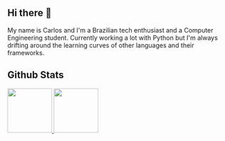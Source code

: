 ## Hi there 👋

My name is Carlos and I'm a Brazilian tech enthusiast and a Computer Engineering student.
Currently working a lot with Python but I'm always drifting around the learning curves of 
other languages and their frameworks.

## Github Stats
<div>
  <a href="https://github.com/c-sant/">
    <img height="100em" src="https://github-readme-stats.vercel.app/api?username=c-sant&show_icons=true&theme=github_dark&hide=contribs,prs&include_all_commits=True"/>
  </a> 
  <a href="https://github.com/c-sant/">
    <img height="100em" src="https://github-readme-stats.vercel.app/api/top-langs/?username=c-sant&layout=compact&theme=github_dark&langs_count=16&custom_title=Languages"/>
  </a>
</div>
